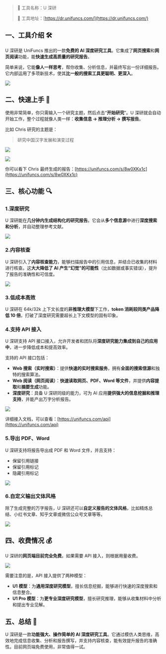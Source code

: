 > 🌟 工具名称：U 深研
>
> 🔗 工具地址：[https://dr.unifuncs.com/](https://dr.unifuncs.com/)

## 一、工具介绍 🛠️

U 深研是 UniFuncs 推出的一款**免费的 AI 深度研究工具**。它集成了**网页搜索**和**网页阅读**功能，能**快速生成高质量的研究报告**。

简单来说，它能**像人一样思考**，帮你收集、分析信息，并最终写出一份详细报告。它内部运用了多项新技术，使其**比一般的搜索工具更聪明、更深入**。

![](https://cdn.nlark.com/yuque/0/2025/png/186051/1757248205601-51de0b2e-0a66-447c-bb5a-c3a0e6b753b9.png)

## 二、快速上手 🚀

使用非常简单，你只需输入一个研究主题，然后点击“**开始研究**”。U 深研就会自动开始工作，整个过程就像人类一样：**收集信息 → 推理分析 → 撰写报告**。

比如 Chris 研究的主题是：

> 研究中国汉字发展和演变过程

![](https://cdn.nlark.com/yuque/0/2025/png/186051/1757248819744-c206a4f7-027e-45ba-b9ff-901f3317389b.png)

![](https://cdn.nlark.com/yuque/0/2025/png/186051/1757249103016-1cf278f4-51c7-42f0-8bd6-43e43146544d.png)

你可以看下 Chris 最终生成的报告：[https://unifuncs.com/s/8w0XKx1c](https://unifuncs.com/s/8w0XKx1c)

## 三、核心功能 🔍

### 1.深度研究

U 深研能在**几分钟内生成结构化的研究报告**。它会从**多个信息源**中进行**深度搜索和分析**，并自动整理参考文献。

![](https://cdn.nlark.com/yuque/0/2025/png/186051/1757249854064-732df7dc-ece2-4b07-b13e-a46446bcd803.png)

### 2.内容核查

U 深研引入了**内容核查能力**，能够扫描报告中的引用信息，并结合已收集的材料进行核查。这**大大降低了 AI 产生“幻觉”的可能性**（比如数据或事实错误），提升了报告的准确性和可信度。

![](https://cdn.nlark.com/yuque/0/2025/png/186051/1757250036768-dd90c4d1-1c6f-459c-b021-65e8f0a29f58.png)

### 3.低成本高效

U 深研在 64k/32k 上下文长度的**非推理大模型**下工作，**token 消耗较同类产品降低 10 倍**，打破了深度研究需要超长上下文模型的固有印象。

### 4.支持 API 接入

U 深研支持 API 接口接入，允许开发者和团队将**深度研究能力集成到自己的应用中**，进一步降低成本和提高效率。

支持的 API 接口包括：

- **Web 搜索（实时搜索）**：提供**快速的实时搜索服务**，拥有**全面的搜索信源**和独特的搜索算法。
- **Web 阅读（网页阅读）**：**快速读取网页、PDF、Word 等文件**，并提供**内容提取**和**摘要生成**功能。
- **深度研究**：具备 U 深研同级的能力，可为 AI 应用**提供强大的信息挖掘和推理支持**，并能产出万字分析报告。

![](https://cdn.nlark.com/yuque/0/2025/png/186051/1757250596281-8416c9b1-45a6-479c-81a4-104bdd945419.png)

详细接入文档，可以查看：[https://unifuncs.com/api](https://unifuncs.com/api)

### 5.导出 PDF、Word

U 深研支持将报告导出成 PDF 和 Word 文件，并且支持：

- 保留引用链接
- 保留引用标记
- 隐藏引用标记

![](https://cdn.nlark.com/yuque/0/2025/png/186051/1757250439524-b53b7c6d-ab7d-4a56-9a17-82fe21757734.png)

### 6.自定义输出文体风格

除了生成完整的万字报告，U 深研还可以**自定义报告的文体风格**，比如精炼总结、小红书文章、知乎文章或微信公众号文章等等。

![](https://cdn.nlark.com/yuque/0/2025/png/186051/1757251013736-158a072a-f7ef-4d7e-aa82-15a4f7ec6dcb.png)

## 四、收费情况 💰

U 深研的**网页端目前完全免费**。如果需要 API 接入，则根据用量收费。

![](https://cdn.nlark.com/yuque/0/2025/png/186051/1757251212673-aea194de-17d5-4efa-b145-b9a78fc28fb8.png)

需要注意的是，API 接入提供了两种模型：

- **U1 模型**：为**通用深度研究模型**，擅长信息挖掘，能够进行快速的深度搜索和信息整合。
- **U1 Pro 模型**：为**更专业深度研究模型**，擅长研究推理，能够从收集材料中分析和提出专业见解。

## 五、总结 📝

U 深研是一款**功能强大、操作简单的 AI 深度研究工具**。它通过模仿人类思维，高效地完成信息收集、分析和报告撰写，并支持内容核查，能有效提升报告的准确性。目前网页端免费使用，非常值得一试。
